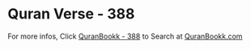 # Quran Verse - 388 

For more infos, Click [QuranBookk - 388](https://www.quranbookk.com/quran/search?q=388) to Search at [QuranBookk.com](http://quranbookk.com/)